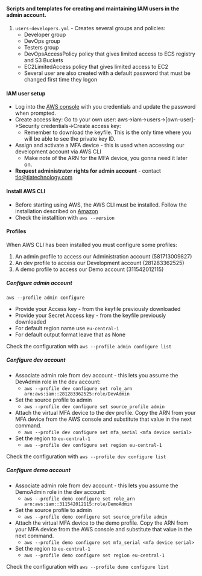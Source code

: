 #### Scripts and templates for creating and maintaining IAM users in the admin account.


1. `users-developers.yml` - Creates several groups and policies:
   - Developer group
   - DevOps group
   - Testers group
   - DevOpsAccessPolicy policy that gives limited access to ECS registry and S3 Buckets
   - EC2LimitedAccess policy that gives limited access to EC2
   - Several user are also created with a default password that must be changed first time they logon

#### IAM user setup
- Log into the [AWS console](https://581713009827.signin.aws.amazon.com/console) with you credentials and update the password when prompted.
- Create access key: Go to your own user: aws->iam->users->[own-user]->Security credentials->Create access key:
  - Remember to download the keyfile. This is the only time where you will be able to see the private key ID.
- Assign and activate a MFA device - this is used when accessing our development account via AWS CLI
  - Make note of the ARN for the MFA device, you gonna need it later on.
- **Request administrator rights for admin account** - contact tlo@tiatechnology.com

#### Install AWS CLI
- Before starting using AWS, the AWS CLI must be installed. Follow the installation described on [Amazon](https://aws.amazon.com/cli)
- Check the installtion with `aws --version`

#### Profiles
When AWS CLI has been installed you must configure some profiles:

1. An admin profile to access our Administration account (581713009827)
2. An dev profile to access our Development account (281283362525)
3. A demo profile to access our Demo account (311542012115)

##### Configure admin account
`aws --profile admin configure`
- Provide your Access key - from the keyfile previously downloaded
- Provide your Secret Access key - from the keyfile previously downloaded
- For default region name use `eu-central-1`
- For default output format leave that as None

Check the configuration with `aws --profile admin configure list`

##### Configure dev account
- Associate admin role from dev account - this lets you assume the DevAdmin role in the dev account:
  - `aws --profile dev configure set role_arn arn:aws:iam::281283362525:role/DevAdmin`
- Set the source profile to admin
  - `aws --profile dev configure set source_profile admin`
- Attach the virtual MFA device to the dev profile. Copy the ARN from your MFA device from the AWS console and substitute that value in the next command.
  - `aws --profile dev configure set mfa_serial <mfa device serial>`
- Set the region to `eu-central-1`
  - `aws --profile dev configure set region eu-central-1`

Check the configuration with `aws --profile dev configure list`

##### Configure demo account
- Associate admin role from dev account - this lets you assume the DemoAdmin role in the dev account:
  - `aws --profile demo configure set role_arn arn:aws:iam::311542012115:role/DemoAdmin`
- Set the source profile to admin
  - `aws --profile demo configure set source_profile admin`
- Attach the virtual MFA device to the demo profile. Copy the ARN from your MFA device from the AWS console and substitute that value in the next command.
  - `aws --profile demo configure set mfa_serial <mfa device serial>`
- Set the region to `eu-central-1`
  - `aws --profile demo configure set region eu-central-1`

Check the configuration with `aws --profile demo configure list`
